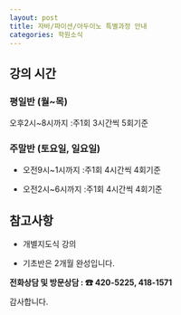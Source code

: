 ```yaml
---
layout: post
title: 자바/파이션/아두이노 특별과정 안내
categories: 학원소식
---
```


## 강의 시간

### 평일반 (월~목)

오후2시~8시까지 :주1회 3시간씩 5회기준

### 주말반 (토요일, 일요일)

- 오전9시~1시까지 :주1회 4시간씩 4회기준

- 오전2시~6시까지 :주1회 4시간씩 4회기준

## 참고사항

- 개별지도식 강의

- 기초반은 2개월 완성입니다.

**전화상담 및 방문상담 : ☎ 420-5225, 418-1571**

감사합니다.
